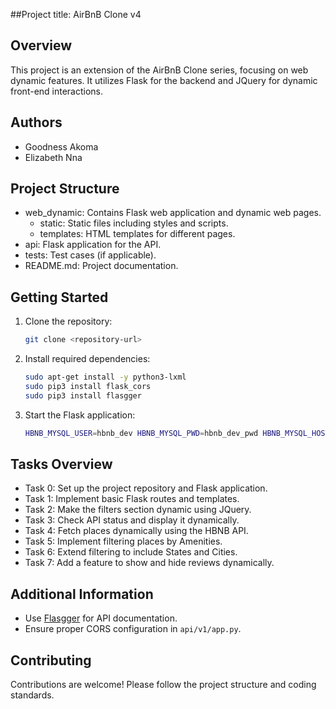 ##Project title: AirBnB Clone v4

## Overview
This project is an extension of the AirBnB Clone series, focusing on web dynamic features. It utilizes Flask for the backend and JQuery for dynamic front-end interactions.

## Authors
- Goodness Akoma
- Elizabeth Nna

## Project Structure
- web_dynamic: Contains Flask web application and dynamic web pages.
  - static: Static files including styles and scripts.
  - templates: HTML templates for different pages.
- api: Flask application for the API.
- tests: Test cases (if applicable).
- README.md: Project documentation.

## Getting Started
1. Clone the repository:
   ```bash
   git clone <repository-url>
   ```
2. Install required dependencies:
   ```bash
   sudo apt-get install -y python3-lxml
   sudo pip3 install flask_cors
   sudo pip3 install flasgger
   ```
3. Start the Flask application:
   ```bash
   HBNB_MYSQL_USER=hbnb_dev HBNB_MYSQL_PWD=hbnb_dev_pwd HBNB_MYSQL_HOST=localhost HBNB_MYSQL_DB=hbnb_dev_db HBNB_TYPE_STORAGE=db python3 -m web_dynamic.0-hbnb
   ```

## Tasks Overview
- Task 0: Set up the project repository and Flask application.
- Task 1: Implement basic Flask routes and templates.
- Task 2: Make the filters section dynamic using JQuery.
- Task 3: Check API status and display it dynamically.
- Task 4: Fetch places dynamically using the HBNB API.
- Task 5: Implement filtering places by Amenities.
- Task 6: Extend filtering to include States and Cities.
- Task 7: Add a feature to show and hide reviews dynamically.

## Additional Information
- Use [Flasgger](https://github.com/flasgger/flasgger) for API documentation.
- Ensure proper CORS configuration in `api/v1/app.py`.

## Contributing
Contributions are welcome! Please follow the project structure and coding standards.

